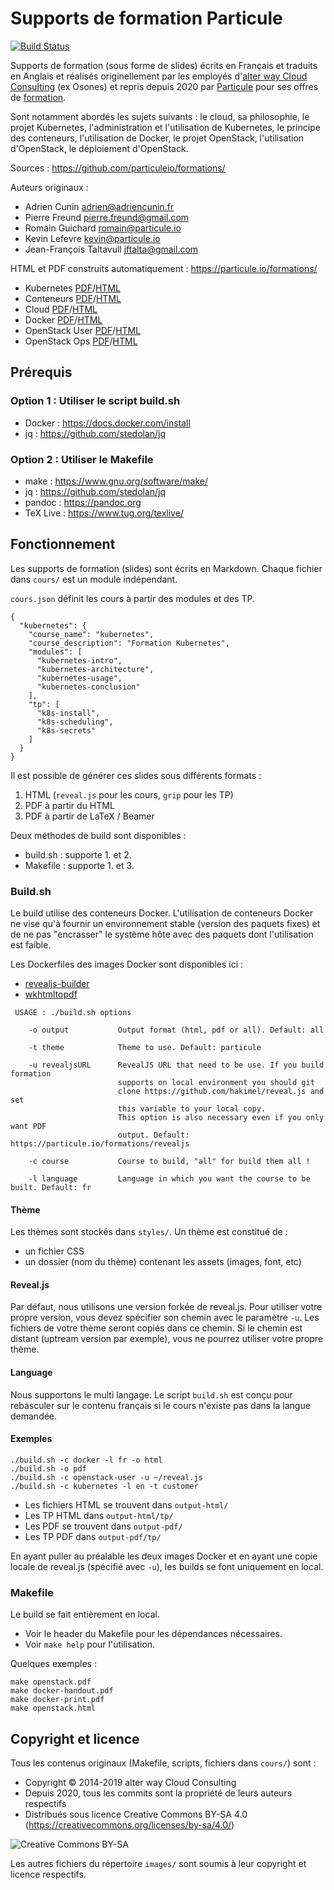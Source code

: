 # Supports de formation Particule

[![Build Status](https://travis-ci.com/particuleio/formations.svg?branch=master)](https://travis-ci.com/particuleio/formations)

Supports de formation (sous forme de slides) écrits en Français et traduits en Anglais et réalisés originellement par les employés d'[alter way Cloud Consulting](https://cloud-consulting.alterway.fr/) (ex Osones) et repris depuis 2020 par [Particule](https://particule.io) pour ses offres de [formation](https://particule.io/trainings).

Sont notamment abordés les sujets suivants : le cloud, sa philosophie, le projet Kubernetes, l'administration et l'utilisation de Kubernetes, le principe des conteneurs, l'utilisation de Docker, le projet OpenStack, l'utilisation d'OpenStack, le déploiement d'OpenStack.

Sources : <https://github.com/particuleio/formations/>

Auteurs originaux :

* Adrien Cunin <adrien@adriencunin.fr>
* Pierre Freund <pierre.freund@gmail.com>
* Romain Guichard <romain@particule.io>
* Kevin Lefevre <kevin@particule.io>
* Jean-François Taltavull <jftalta@gmail.com>

HTML et PDF construits automatiquement : <https://particule.io/formations/>

* Kubernetes [PDF](https://particule.io/formations/pdf/kubernetes-ube.fr.pdf)/[HTML](https://particule.io/formations/kubernetes-ube.fr.html)
* Conteneurs [PDF](https://particule.io/formations/pdf/conteneurs-ccb.fr.pdf)/[HTML](https://particule.io/formations/conteners-ccb.fr.html)
* Cloud [PDF](https://particule.io/formations/pdf/cloud.fr.pdf)/[HTML](https://particule.io/formations/cloud.fr.html)
* Docker [PDF](https://particule.io/formations/pdf/docker.fr.pdf)/[HTML](https://particule.io/formations/docker.fr.html)
* OpenStack User [PDF](https://particule.io/formations/pdf/openstack-user.fr.pdf)/[HTML](https://particule.io/formations/openstack-user.fr.html)
* OpenStack Ops [PDF](https://particule.io/formations/pdf/openstack-ops.fr.pdf)/[HTML](https://particule.io/formations/openstack-ops.fr.html)

## Prérequis


### Option 1 : Utiliser le script build.sh

* Docker : <https://docs.docker.com/install>
* jq : <https://github.com/stedolan/jq>

### Option 2 : Utiliser le Makefile

* make : <https://www.gnu.org/software/make/>
* jq : <https://github.com/stedolan/jq>
* pandoc : <https://pandoc.org>
* TeX Live : <https://www.tug.org/texlive/>

## Fonctionnement

Les supports de formation (slides) sont écrits en Markdown. Chaque fichier dans `cours/` est un module indépendant.

`cours.json` définit les cours à partir des modules et des TP.

```
{
  "kubernetes": {
    "course_name": "kubernetes",
    "course_description": "Formation Kubernetes",
    "modules": [
      "kubernetes-intro",
      "kubernetes-architecture",
      "kubernetes-usage",
      "kubernetes-conclusion"
    ],
    "tp": [
      "k8s-install",
      "k8s-scheduling",
      "k8s-secrets"
    ]
  }
}
```

Il est possible de générer ces slides sous différents formats :

1. HTML (`reveal.js` pour les cours, `grip` pour les TP)
2. PDF à partir du HTML
3. PDF à partir de LaTeX / Beamer

Deux méthodes de build sont disponibles :

* build.sh : supporte 1. et 2.
* Makefile : supporte 1. et 3.

### Build.sh

Le build utilise des conteneurs Docker.
L'utilisation de conteneurs Docker ne vise qu'à fournir un environnement stable (version des paquets fixes)
et de ne pas "encrasser" le système hôte avec des paquets dont l'utilisation est faible.

Les Dockerfiles des images Docker sont disponibles ici :

- [revealjs-builder](https://hub.docker.com/r/particule/revealjs-builder)
- [wkhtmltopdf](https://hub.docker.com/r/particule/wkhtmltopdf)

```
 USAGE : ./build.sh options

    -o output           Output format (html, pdf or all). Default: all

    -t theme            Theme to use. Default: particule

    -u revealjsURL      RevealJS URL that need to be use. If you build formation
                        supports on local environment you should git
                        clone https://github.com/hakimel/reveal.js and set
                        this variable to your local copy.
                        This option is also necessary even if you only want PDF
                        output. Default: https://particule.io/formations/revealjs

    -c course           Course to build, "all" for build them all !

    -l language         Language in which you want the course to be built. Default: fr
```

#### Thème

Les thèmes sont stockés dans `styles/`. Un thème est constitué de :

- un fichier CSS
- un dossier (nom du thème) contenant les assets (images, font, etc)

#### Reveal.js

Par défaut, nous utilisons une version forkée de reveal.js. Pour utiliser votre
propre version, vous devez spécifier son chemin avec le paramètre `-u`. Les
fichiers de votre thème seront copiés dans ce chemin. Si le chemin est distant
(uptream version par exemple), vous ne pourrez utiliser votre propre thème.

#### Language

Nous supportons le multi langage. Le script `build.sh` est conçu pour
rebasculer sur le contenu français si le cours n'existe pas dans la langue
demandée.

#### Exemples


```console
./build.sh -c docker -l fr -o html
./build.sh -o pdf
./build.sh -c openstack-user -u ~/reveal.js
./build.sh -c kubernetes -l en -t customer
```

- Les fichiers HTML se trouvent dans `output-html/`
- Les TP HTML dans `output-html/tp/`
- Les PDF se trouvent dans `output-pdf/`
- Les TP PDF dans `output-pdf/tp/`

En ayant puller au préalable les deux images Docker et en ayant une copie
locale de reveal.js (spécifié avec `-u`), les builds se font uniquement en
local.

### Makefile

Le build se fait entièrement en local.

* Voir le header du Makefile pour les dépendances nécessaires.
* Voir `make help` pour l'utilisation.

Quelques exemples :

```console
make openstack.pdf
make docker-handout.pdf
make docker-print.pdf
make openstack.html
```

## Copyright et licence

Tous les contenus originaux (Makefile, scripts, fichiers dans `cours/`) sont :

* Copyright © 2014-2019 alter way Cloud Consulting
* Depuis 2020, tous les commits sont la propriété de leurs auteurs respectifs
* Distribués sous licence Creative Commons BY-SA 4.0 (<https://creativecommons.org/licenses/by-sa/4.0/>)

![Creative Commons BY-SA](https://mirrors.creativecommons.org/presskit/buttons/88x31/png/by-sa.png)

Les autres fichiers du répertoire `images/` sont soumis à leur copyright et licence respectifs.

